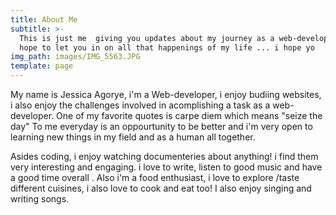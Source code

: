 ```yaml
---
title: About Me
subtitle: >-
  This is just me  giving you updates about my journey as a web-developer, i
  hope to let you in on all that happenings of my life ... i hope yo
img_path: images/IMG_5563.JPG
template: page
---
```

My name is Jessica Agorye,  i'm a Web-developer, i enjoy budiing websites, i also enjoy the challenges involved in acomplishing a task as a web-developer. One of my favorite quotes is carpe diem which  means "seize the day"
To me everyday is an oppourtunity to be better and i'm very open to learning new things in my field and as a human all together.

Asides coding, i enjoy watching documenteries about anything! i find them very interesting and engaging.  i love to write, listen to good music and have a good time overall . Also i'm a food enthusiast, i love to explore /taste different cuisines,  i also love to cook and eat too! I also enjoy singing and writing songs.

